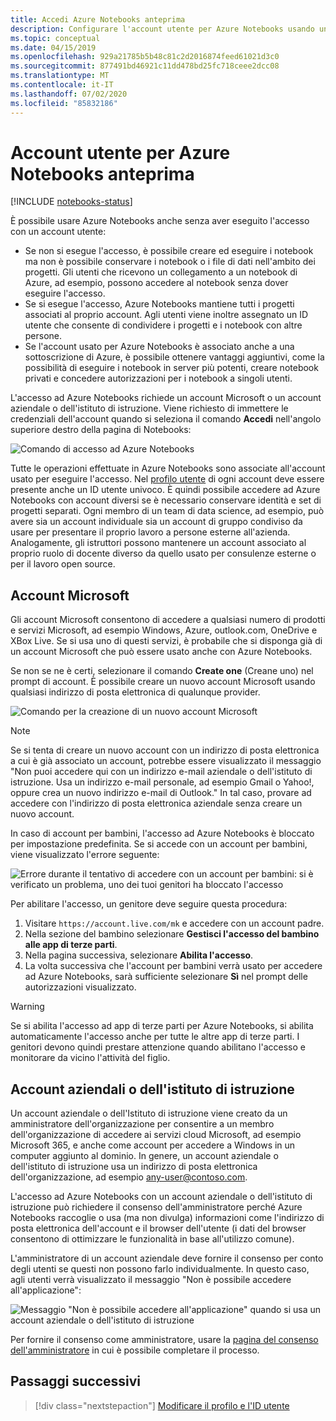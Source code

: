 ```yaml
---
title: Accedi Azure Notebooks anteprima
description: Configurare l'account utente per Azure Notebooks usando un account Microsoft o un account aziendale o dell'istituto di istruzione.
ms.topic: conceptual
ms.date: 04/15/2019
ms.openlocfilehash: 929a21785b5b48c81c2d2016874feed61021d3c0
ms.sourcegitcommit: 877491bd46921c11dd478bd25fc718ceee2dcc08
ms.translationtype: MT
ms.contentlocale: it-IT
ms.lasthandoff: 07/02/2020
ms.locfileid: "85832186"
---
```

# <a name="your-user-account-for-azure-notebooks-preview"></a>Account utente per Azure Notebooks anteprima

[!INCLUDE [notebooks-status](../../includes/notebooks-status.md)]

È possibile usare Azure Notebooks anche senza aver eseguito l'accesso con un account utente:

- Se non si esegue l'accesso, è possibile creare ed eseguire i notebook ma non è possibile conservare i notebook o i file di dati nell'ambito dei progetti. Gli utenti che ricevono un collegamento a un notebook di Azure, ad esempio, possono accedere al notebook senza dover eseguire l'accesso.
- Se si esegue l'accesso, Azure Notebooks mantiene tutti i progetti associati al proprio account. Agli utenti viene inoltre assegnato un ID utente che consente di condividere i progetti e i notebook con altre persone.
- Se l'account usato per Azure Notebooks è associato anche a una sottoscrizione di Azure, è possibile ottenere vantaggi aggiuntivi, come la possibilità di eseguire i notebook in server più potenti, creare notebook privati e concedere autorizzazioni per i notebook a singoli utenti.

L'accesso ad Azure Notebooks richiede un account Microsoft o un account aziendale o dell'istituto di istruzione. Viene richiesto di immettere le credenziali dell'account quando si seleziona il comando **Accedi** nell'angolo superiore destro della pagina di Notebooks:

![Comando di accesso ad Azure Notebooks](media/accounts/sign-in-command.png)

Tutte le operazioni effettuate in Azure Notebooks sono associate all'account usato per eseguire l'accesso. Nel [profilo utente](azure-notebooks-user-profile.md) di ogni account deve essere presente anche un ID utente univoco. È quindi possibile accedere ad Azure Notebooks con account diversi se è necessario conservare identità e set di progetti separati. Ogni membro di un team di data science, ad esempio, può avere sia un account individuale sia un account di gruppo condiviso da usare per presentare il proprio lavoro a persone esterne all'azienda. Analogamente, gli istruttori possono mantenere un account associato al proprio ruolo di docente diverso da quello usato per consulenze esterne o per il lavoro open source.

## <a name="microsoft-accounts"></a>Account Microsoft

Gli account Microsoft consentono di accedere a qualsiasi numero di prodotti e servizi Microsoft, ad esempio Windows, Azure, outlook.com, OneDrive e XBox Live. Se si usa uno di questi servizi, è probabile che si disponga già di un account Microsoft che può essere usato anche con Azure Notebooks.

Se non se ne è certi, selezionare il comando **Create one** (Creane uno) nel prompt di account. È possibile creare un nuovo account Microsoft usando qualsiasi indirizzo di posta elettronica di qualunque provider.

![Comando per la creazione di un nuovo account Microsoft](media/accounts/create-new-microsoft-account.png)

> [!Note]
> Se si tenta di creare un nuovo account con un indirizzo di posta elettronica a cui è già associato un account, potrebbe essere visualizzato il messaggio "Non puoi accedere qui con un indirizzo e-mail aziendale o dell'istituto di istruzione. Usa un indirizzo e-mail personale, ad esempio Gmail o Yahoo!, oppure crea un nuovo indirizzo e-mail di Outlook." In tal caso, provare ad accedere con l'indirizzo di posta elettronica aziendale senza creare un nuovo account.

In caso di account per bambini, l'accesso ad Azure Notebooks è bloccato per impostazione predefinita. Se si accede con un account per bambini, viene visualizzato l'errore seguente:

![Errore durante il tentativo di accedere con un account per bambini: si è verificato un problema, uno dei tuoi genitori ha bloccato l'accesso](media/accounts/child-account-error.png)

Per abilitare l'accesso, un genitore deve seguire questa procedura:

1. Visitare `https://account.live.com/mk` e accedere con un account padre.
1. Nella sezione del bambino selezionare **Gestisci l'accesso del bambino alle app di terze parti**.
1. Nella pagina successiva, selezionare **Abilita l'accesso**.
1. La volta successiva che l'account per bambini verrà usato per accedere ad Azure Notebooks, sarà sufficiente selezionare **Sì** nel prompt delle autorizzazioni visualizzato.

> [!Warning]
> Se si abilita l'accesso ad app di terze parti per Azure Notebooks, si abilita automaticamente l'accesso anche per tutte le altre app di terze parti. I genitori devono quindi prestare attenzione quando abilitano l'accesso e monitorare da vicino l'attività del figlio.

## <a name="work-or-school-accounts"></a>Account aziendali o dell'istituto di istruzione

Un account aziendale o dell'Istituto di istruzione viene creato da un amministratore dell'organizzazione per consentire a un membro dell'organizzazione di accedere ai servizi cloud Microsoft, ad esempio Microsoft 365, e anche come account per accedere a Windows in un computer aggiunto al dominio. In genere, un account aziendale o dell'istituto di istruzione usa un indirizzo di posta elettronica dell'organizzazione, ad esempio any-user@contoso.com.

L'accesso ad Azure Notebooks con un account aziendale o dell'istituto di istruzione può richiedere il consenso dell'amministratore perché Azure Notebooks raccoglie o usa (ma non divulga) informazioni come l'indirizzo di posta elettronica dell'account e il browser dell'utente (i dati del browser consentono di ottimizzare le funzionalità in base all'utilizzo comune).

L'amministratore di un account aziendale deve fornire il consenso per conto degli utenti se questi non possono farlo individualmente. In questo caso, agli utenti verrà visualizzato il messaggio "Non è possibile accedere all'applicazione":

![Messaggio "Non è possibile accedere all'applicazione" quando si usa un account aziendale o dell'istituto di istruzione](media/accounts/consent-permissions-denied.png)

Per fornire il consenso come amministratore, usare la [pagina del consenso dell'amministratore](https://notebooks.azure.com/account/adminConsent) in cui è possibile completare il processo.

## <a name="next-steps"></a>Passaggi successivi  

> [!div class="nextstepaction"]
> [Modificare il profilo e l'ID utente](azure-notebooks-user-profile.md)
